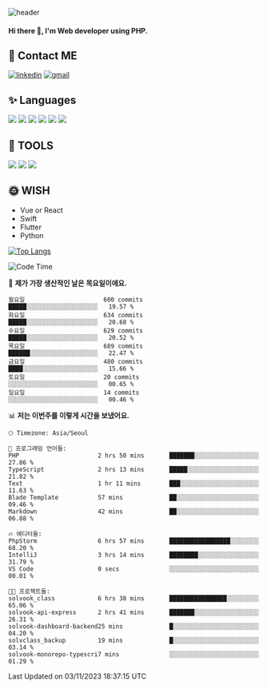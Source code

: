 ![header](https://capsule-render.vercel.app/api?type=waving&color=auto&height=300&section=header&text=Elin&fontSize=90&animation=twinkling)

#### Hi there 👋, I'm <b>Web developer</b> using PHP. ####

<!--
- 🔭 I’m currently working on Uniwill
- 🌱 I’m currently learning Vue or React or Python.
-->

<!---#### I am PHP developer --->

## 💌 Contact ME ###
[<img src='https://img.shields.io/badge/-EunjiKo-%230A66C2?style=flat-square&logo=LinkedIn&logoColor=white' alt='linkedin'>](https://www.linkedin.com/in/https://www.linkedin.com/in/eunji-ko-00a907164//)  [<img src='https://img.shields.io/badge/-einee214%40gmail.com-%23EA4335?style=flat-square&logo=Gmail&logoColor=white' alt='gmail'>](einee214@gmail.com)  


## ✨ Languages
<img src='https://img.shields.io/badge/-PHP-%23777BB4?style=for-the-badge&logo=PHP&logoColor=white'> <img src='https://img.shields.io/badge/-Laravel-%23FF2D20?style=for-the-badge&logo=Laravel&logoColor=white'> <img src='https://img.shields.io/badge/Jquery-%230769AD?style=for-the-badge&logo=Jquery&logoColor=white'> <img src='https://img.shields.io/badge/CSS3-%231572B6?style=for-the-badge&logo=CSS3&logoColor=white'> <img src='https://img.shields.io/badge/Bootstrap-%237952B3?style=for-the-badge&logo=Bootstrap&logoColor=white' > <img src='https://img.shields.io/badge/MySQL-%234479A1?style=for-the-badge&logo=MySQL&logoColor=white' >

## 🌷 TOOLS
<img src='https://img.shields.io/badge/PHPSTORM-%23000000?style=for-the-badge&logo=PhpStorm&logoColor=white' > <img src='https://img.shields.io/badge/GitLab-%23FCA121?style=for-the-badge&logo=GitLab&logoColor=white' > <img src='https://img.shields.io/badge/GitHub-%23181717?style=for-the-badge&logo=GitHub&logoColor=white'>


## 🌞 WISH
- Vue or React
- Swift
- Flutter
- Python


[![Top Langs](https://github-readme-stats.vercel.app/api/top-langs/?username=ein214&layout=compact)](https://github.com/anuraghazra/github-readme-stats)

<!--START_SECTION:waka-->
![Code Time](http://img.shields.io/badge/Code%20Time-3%2C017%20hrs%2026%20mins-blue)

📅 **제가 가장 생산적인 날은 목요일이에요.** 

```text
월요일                      600 commits         █████░░░░░░░░░░░░░░░░░░░░   19.57 % 
화요일                      634 commits         █████░░░░░░░░░░░░░░░░░░░░   20.68 % 
수요일                      629 commits         █████░░░░░░░░░░░░░░░░░░░░   20.52 % 
목요일                      689 commits         ██████░░░░░░░░░░░░░░░░░░░   22.47 % 
금요일                      480 commits         ████░░░░░░░░░░░░░░░░░░░░░   15.66 % 
토요일                      20 commits          ░░░░░░░░░░░░░░░░░░░░░░░░░   00.65 % 
일요일                      14 commits          ░░░░░░░░░░░░░░░░░░░░░░░░░   00.46 % 
```


📊 **저는 이번주를 이렇게 시간을 보냈어요.** 

```text
🕑︎ Timezone: Asia/Seoul

💬 프로그래밍 언어들: 
PHP                      2 hrs 50 mins       ███████░░░░░░░░░░░░░░░░░░   27.86 % 
TypeScript               2 hrs 13 mins       █████░░░░░░░░░░░░░░░░░░░░   21.82 % 
Text                     1 hr 11 mins        ███░░░░░░░░░░░░░░░░░░░░░░   11.63 % 
Blade Template           57 mins             ██░░░░░░░░░░░░░░░░░░░░░░░   09.46 % 
Markdown                 42 mins             ██░░░░░░░░░░░░░░░░░░░░░░░   06.88 % 

🔥 에디터들: 
PhpStorm                 6 hrs 57 mins       █████████████████░░░░░░░░   68.20 % 
IntelliJ                 3 hrs 14 mins       ████████░░░░░░░░░░░░░░░░░   31.79 % 
VS Code                  0 secs              ░░░░░░░░░░░░░░░░░░░░░░░░░   00.01 % 

🐱‍💻 프로젝트들: 
solvook_class            6 hrs 38 mins       ████████████████░░░░░░░░░   65.06 % 
solvook-api-express      2 hrs 41 mins       ███████░░░░░░░░░░░░░░░░░░   26.31 % 
solvook-dashboard-backend25 mins             █░░░░░░░░░░░░░░░░░░░░░░░░   04.20 % 
solvclass_backup         19 mins             █░░░░░░░░░░░░░░░░░░░░░░░░   03.14 % 
solvook-monorepo-typescri7 mins              ░░░░░░░░░░░░░░░░░░░░░░░░░   01.29 % 
```


 Last Updated on 03/11/2023 18:37:15 UTC
<!--END_SECTION:waka-->

<!---![GitHub stats](https://github-readme-stats.vercel.app/api?username=ein214&show_icons=true&theme=dracula)  --->



